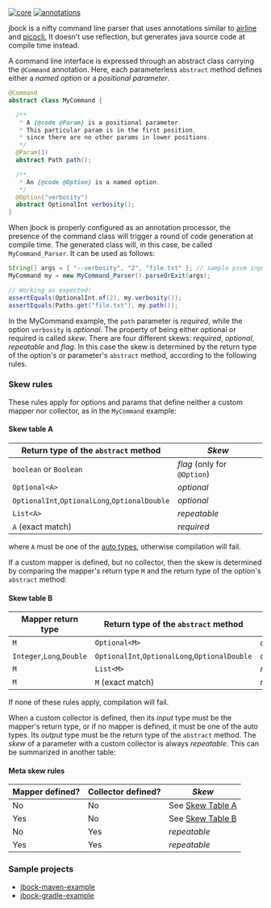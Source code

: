 [![core](https://maven-badges.herokuapp.com/maven-central/com.github.h908714124/jbock/badge.svg?style=plastic&subject=jbock)](https://maven-badges.herokuapp.com/maven-central/com.github.h908714124/jbock)
[![annotations](https://maven-badges.herokuapp.com/maven-central/com.github.h908714124/jbock-annotations/badge.svg?color=red&style=plastic&subject=jbock-annotations)](https://maven-badges.herokuapp.com/maven-central/com.github.h908714124/jbock-annotations)

jbock is a nifty command line parser that uses annotations similar to
[airline](https://github.com/airlift/airline) and
[picocli.](https://github.com/remkop/picocli)
It doesn't use reflection, but generates java source code at compile time instead.

A command line interface is expressed through an abstract class carrying the `@Command` annotation.
Here, each parameterless `abstract` method defines either a *named option* or a *positional parameter*.

````java
@Command
abstract class MyCommand {

  /**
   * A {@code @Param} is a positional parameter.
   * This particular param is in the first position,
   * since there are no other params in lower positions.
   */
  @Param(1)
  abstract Path path();

  /**
   * An {@code @Option} is a named option.
   */
  @Option("verbosity")
  abstract OptionalInt verbosity();
}
````

When jbock is properly configured as an
annotation processor, the presence of the command class
will trigger a round of code generation at compile time.
The generated class will, in this case, be called
`MyCommand_Parser`. It can be used as follows:

````java
String[] args = { "--verbosity", "2", "file.txt" }; // sample psvm input
MyCommand my = new MyCommand_Parser().parseOrExit(args);

// Working as expected!
assertEquals(OptionalInt.of(2), my.verbosity());
assertEquals(Paths.get("file.txt"), my.path());
````

In the MyCommand example, the `path` parameter is *required*,
while the option `verbosity` is *optional*.
The property of being either optional or required is called *skew*.
There are four different skews:
*required*, *optional*, *repeatable* and *flag*.
In this case the skew is
determined by the return type of the option's or parameter's `abstract` method,
according to the following rules.

### Skew rules

These rules apply for options and params that
define neither a custom mapper nor collector,
as in the `MyCommand` example:

#### Skew table A

Return type of the `abstract` method          | *Skew*
--------------------------------------------- | --------------------------------
`boolean` or `Boolean`                        | *flag* (only for `@Option`)
`Optional<A>`                                 | *optional*
`OptionalInt`,`OptionalLong`,`OptionalDouble` | *optional*
`List<A>`                                     | *repeatable*
`A` (exact match)                             | *required*

where `A` must be one of the
[auto types](https://github.com/h908714124/jbock-docgen/blob/master/src/main/java/com/example/hello/JbockAutoTypes.java),
otherwise compilation will fail.

If a custom mapper is defined, but no collector,
then the skew is determined by comparing the mapper's return type `M`
and the return type of the option's `abstract` method:

#### Skew table B

Mapper return type        | Return type of the `abstract` method          | *Skew*
------------------------- | --------------------------------------------- | ------------
`M`                       | `Optional<M>`                                 | *optional*
`Integer`,`Long`,`Double` | `OptionalInt`,`OptionalLong`,`OptionalDouble` | *optional*
`M`                       | `List<M>`                                     | *repeatable*
`M`                       | `M` (exact match)                             | *required*

If none of these rules apply, compilation will fail.

When a custom collector is defined, then its *input* type must be the mapper's return type,
or if no mapper is defined, it must be one of the auto types.
Its *output* type must be the return type of the `abstract` method.
The *skew* of a parameter with a custom collector is always *repeatable*.
This can be summarized in another table:

#### Meta skew rules

Mapper defined? | Collector defined? | *Skew*
--------------- | ------------------ | -----------
No              | No                 | See <a href="#skew-table-a">Skew Table A</a>
Yes             | No                 | See <a href="#skew-table-b">Skew Table B</a>
No              | Yes                | *repeatable*
Yes             | Yes                | *repeatable*

### Sample projects

* [jbock-maven-example](https://github.com/h908714124/jbock-maven-example)
* [jbock-gradle-example](https://github.com/h908714124/jbock-gradle-example)
